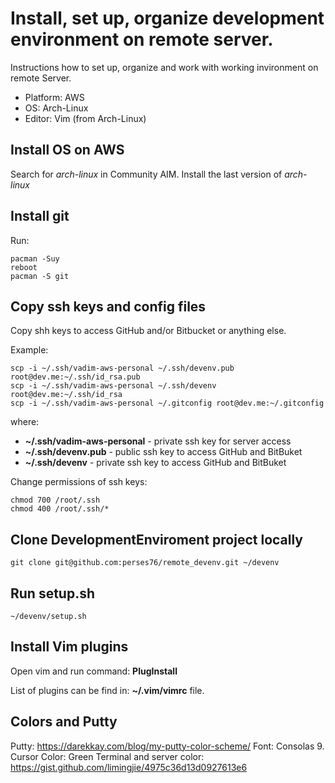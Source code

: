 # Install, set up, organize development environment on remote server.

Instructions how to set up, organize and work with working invironment on remote Server.

* Platform: AWS
* OS: Arch-Linux
* Editor: Vim (from Arch-Linux)


## Install OS on AWS

Search for *arch-linux* in Community AIM.
Install the last version of *arch-linux*


## Install git

Run:

```
pacman -Suy
reboot
pacman -S git
```

## Copy ssh keys and config files

Copy shh keys to access GitHub and/or Bitbucket or anything else.

Example:
```
scp -i ~/.ssh/vadim-aws-personal ~/.ssh/devenv.pub root@dev.me:~/.ssh/id_rsa.pub
scp -i ~/.ssh/vadim-aws-personal ~/.ssh/devenv root@dev.me:~/.ssh/id_rsa
scp -i ~/.ssh/vadim-aws-personal ~/.gitconfig root@dev.me:~/.gitconfig
```

where: 

* **~/.ssh/vadim-aws-personal** - private ssh key for server access
* **~/.ssh/devenv.pub** - public ssh key to access GitHub and BitBuket
* **~/.ssh/devenv** - private ssh key to access GitHub and BitBuket


Change permissions of ssh keys:

```
chmod 700 /root/.ssh
chmod 400 /root/.ssh/*
```

## Clone DevelopmentEnviroment project locally

```
git clone git@github.com:perses76/remote_devenv.git ~/devenv
```

## Run setup.sh


```
~/devenv/setup.sh

```

## Install Vim plugins

Open vim and run command: **PlugInstall**

List of plugins can be find in: **~/.vim/vimrc** file.

## Colors and Putty

Putty: https://darekkay.com/blog/my-putty-color-scheme/
    Font: Consolas 9.
    Cursor Color: Green
Terminal and server color: https://gist.github.com/limingjie/4975c36d13d0927613e6
